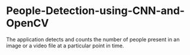 # People-Detection-using-CNN-and-OpenCV

The application detects and counts the number of people present in an image or a video file at a particular point in time.
